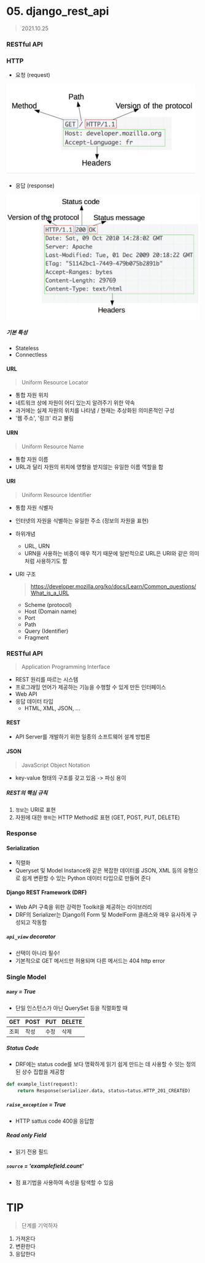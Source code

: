 # 05. django_rest_api

> 2021.10.25

### RESTful API

### HTTP

* 요청 (request)

![image-20211025211901386](REST_API.assets/image-20211025211901386.png)

* 응답 (response)

![image-20211025211917472](REST_API.assets/image-20211025211917472.png)

##### 기본 특성

* Stateless
* Connectless

#### URL

> Uniform Resource Locator

* 통합 자원 위치
* 네트워크 상에 자원이 어디 있는지 알려주기 위한 약속
* 과거에는 실제 자원의 위치를 나타냄 / 현재는 추상화된 의미론적인 구성
* '웹 주소', '링크' 라고 불림

#### URN

> Uniform Resource Name

* 통합 자원 이름
* URL과 달리 자원의 위치에 영향을 받지않는 유일한 이름 역할을 함

#### URI

> Uniform Resource Identifier

* 통합 자원 식별자

* 인터넷의 자원을 식별하는 유일한 주소 (정보의 자원을 표현)

* 하위개념
  * URL, URN
  * URN을 사용하는 비중이 매우 적기 때문에 일반적으로 URL은 URI와 같은 의미처럼 사용하기도 함

* URI 구조

  > https://developer.mozilla.org/ko/docs/Learn/Common_questions/What_is_a_URL

  * Scheme (protocol)
  * Host (Domain name)
  * Port
  * Path
  * Query (Identifier)
  * Fragment

### RESTful API

> Application Programming Interface

* REST 원리를 따르는 시스템
* 프로그래밍 언어가 제공하는 기능을 수행할 수 있게 만든 인터페이스
* Web API
* 응답 데이터 타입
  * HTML, XML, JSON, ...

#### REST

* API Server를 개발하기 위한 일종의 소프트웨어 설계 방법론

#### JSON

> JavaScript Object Notation

* key-value 형태의 구조를 갖고 있음 -> 파싱 용이

##### REST의 핵심 규칙

1. `정보`는 URI로 표현
2. 자원에 대한 `행위`는 HTTP Method로 표현 (GET, POST, PUT, DELETE)

### Response

#### Serialization

* 직렬화
* Queryset 및 Model Instance와 같은 복잡한 데이터를 JSON, XML 등의 유형으로 쉽게 변환할 수 있는 Python 데이터 타입으로 만들어 준다

#### Django REST Framework (DRF)

* Web API 구축을 위한 강력한 Toolkit을 제공하는 라이브러리
* DRF의 Serializer는 Django의 Form 및 ModelForm 클래스와 매우 유사하게 구성되고 작동함

##### `api_view` decorator

* 선택이 아니라 필수!
* 기본적으로 GET 메서드만 허용되며 다른 메서드는 404 http error

### Single Model

##### `many` = True

* 단일 인스턴스가 아닌 QuerySet 등을 직렬화할 때

| GET  | POST | PUT  | DELETE |
| ---- | ---- | ---- | ------ |
| 조회 | 작성 | 수정 | 삭제   |

##### Status Code

* DRF에는 status code를 보다 명확하게 읽기 쉽게 만드는 데 사용할 수 잇는 정의된 상수 집합을 제공함

```python
def example_list(request):
    return Response(serializer.data, status=tatus.HTTP_201_CREATED)
```

##### `raise_exception` = True

* HTTP sattus code 400을 응답함

##### Read only Field

* 읽기 전용 필드

##### `source` = 'examplefield.count'

* 점 표기법을 사용하여 속성을 탐색할 수 있음

# TIP

> 단계를 기억하자

1. 가져온다
2. 변환한다
3. 응답한다



